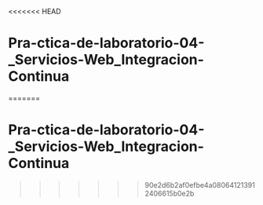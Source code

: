 <<<<<<< HEAD
# Pra-ctica-de-laboratorio-04-_Servicios-Web_Integracion-Continua
=======
# Pra-ctica-de-laboratorio-04-_Servicios-Web_Integracion-Continua
>>>>>>> 90e2d6b2af0efbe4a080641213912406615b0e2b
